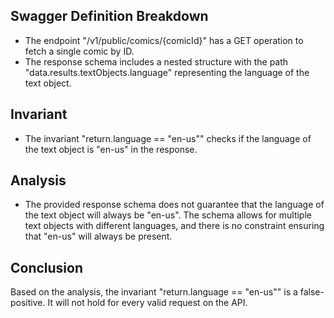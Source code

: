 ## Swagger Definition Breakdown
- The endpoint "/v1/public/comics/{comicId}" has a GET operation to fetch a single comic by ID.
- The response schema includes a nested structure with the path "data.results.textObjects.language" representing the language of the text object.

## Invariant
- The invariant "return.language == "en-us"" checks if the language of the text object is "en-us" in the response.

## Analysis
- The provided response schema does not guarantee that the language of the text object will always be "en-us". The schema allows for multiple text objects with different languages, and there is no constraint ensuring that "en-us" will always be present.

## Conclusion
Based on the analysis, the invariant "return.language == "en-us"" is a false-positive. It will not hold for every valid request on the API.
